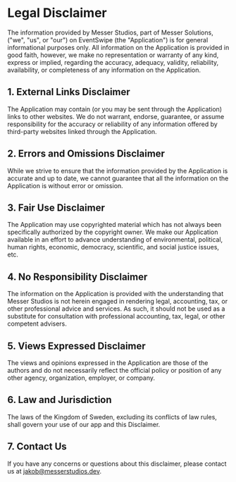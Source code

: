 # Legal Disclaimer

The information provided by Messer Studios, part of Messer Solutions, ("we", "us", or "our") on EventSwipe (the "Application") is for general informational purposes only. All information on the Application is provided in good faith, however, we make no representation or warranty of any kind, express or implied, regarding the accuracy, adequacy, validity, reliability, availability, or completeness of any information on the Application.

## 1. External Links Disclaimer

The Application may contain (or you may be sent through the Application) links to other websites. We do not warrant, endorse, guarantee, or assume responsibility for the accuracy or reliability of any information offered by third-party websites linked through the Application.

## 2. Errors and Omissions Disclaimer

While we strive to ensure that the information provided by the Application is accurate and up to date, we cannot guarantee that all the information on the Application is without error or omission.

## 3. Fair Use Disclaimer

The Application may use copyrighted material which has not always been specifically authorized by the copyright owner. We make our Application available in an effort to advance understanding of environmental, political, human rights, economic, democracy, scientific, and social justice issues, etc.

## 4. No Responsibility Disclaimer
The information on the Application is provided with the understanding that Messer Studios is not herein engaged in rendering legal, accounting, tax, or other professional advice and services. As such, it should not be used as a substitute for consultation with professional accounting, tax, legal, or other competent advisers.

## 5. Views Expressed Disclaimer

The views and opinions expressed in the Application are those of the authors and do not necessarily reflect the official policy or position of any other agency, organization, employer, or company.

## 6. Law and Jurisdiction
The laws of the Kingdom of Sweden, excluding its conflicts of law rules, shall govern your use of our app and this Disclaimer.

## 7. Contact Us

If you have any concerns or questions about this disclaimer, please contact us at jakob@messerstudios.dev.
